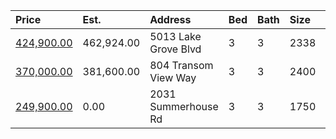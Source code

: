 | Price                                                                                      | Est.       | Address              | Bed | Bath | Size | Value | Days | Lot  | Year | HOA | Open |
| :----------------------------------------------------------------------------------------- | :--------- | :------------------- | :-- | :--- | :--- | :---- | :--- | :--- | :--- | :-- | :--- |
| [424,900.00](https://www.movoto.com/home/5013-lake-grove-blvd-cary-nc-27519-413_2331776)   | 462,924.00 | 5013 Lake Grove Blvd | 3   | 3    | 2338 | 182   | 28   | 6970 | 2007 | 70  |      |
| [370,000.00](https://www.movoto.com/home/804-transom-view-way-cary-nc-27519-413_2335805)   | 381,600.00 | 804 Transom View Way | 3   | 3    | 2400 | 154   | 8    | 5227 | 2013 | 190 |      |
| [249,900.00](https://www.movoto.com/home/2031-summerhouse-rd-cary-nc-27519-pid_hosx43b5jh) | 0.00       | 2031 Summerhouse Rd  | 3   | 3    | 1750 | 143   | New  | 1307 | 2013 | 160 |      |